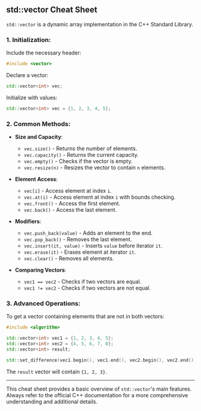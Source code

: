 ## **std::vector Cheat Sheet**

`std::vector` is a dynamic array implementation in the C++ Standard Library.

### **1. Initialization:**

Include the necessary header:
```cpp
#include <vector>
```

Declare a vector\:
```cpp
std::vector<int> vec;
```

Initialize with values:
```cpp
std::vector<int> vec = {1, 2, 3, 4, 5};
```

### **2. Common Methods:**

- **Size and Capacity**:
  - `vec.size()` - Returns the number of elements.
  - `vec.capacity()` - Returns the current capacity.
  - `vec.empty()` - Checks if the vector is empty.
  - `vec.resize(n)` - Resizes the vector to contain `n` elements.

- **Element Access**:
  - `vec[i]` - Access element at index `i`.
  - `vec.at(i)` - Access element at index `i` with bounds checking.
  - `vec.front()` - Access the first element.
  - `vec.back()` - Access the last element.

- **Modifiers**:
  - `vec.push_back(value)` - Adds an element to the end.
  - `vec.pop_back()` - Removes the last element.
  - `vec.insert(it, value)` - Inserts `value` before iterator `it`.
  - `vec.erase(it)` - Erases element at iterator `it`.
  - `vec.clear()` - Removes all elements.

- **Comparing Vectors**:
  - `vec1 == vec2` - Checks if two vectors are equal.
  - `vec1 != vec2` - Checks if two vectors are not equal.

### **3. Advanced Operations:**

To get a vector containing elements that are not in both vectors:
```cpp
#include <algorithm>

std::vector<int> vec1 = {1, 2, 3, 4, 5};
std::vector<int> vec2 = {4, 5, 6, 7, 8};
std::vector<int> result;

std::set_difference(vec1.begin(), vec1.end(), vec2.begin(), vec2.end(), std::back_inserter(result));
```
The `result` vector will contain `{1, 2, 3}`.

---

This cheat sheet provides a basic overview of `std::vector`'s main features. Always refer to the official C++ documentation for a more comprehensive understanding and additional details.
